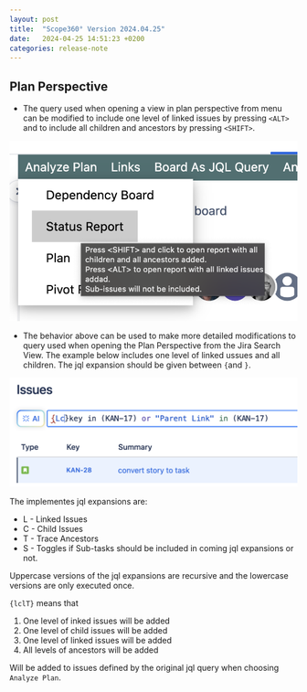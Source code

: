 ```yaml
---
layout: post
title:  "Scope360° Version 2024.04.25"
date:   2024-04-25 14:51:23 +0200
categories: release-note
---
```

## Plan Perspective

- The query used when opening a view in plan perspective from menu can be modified to include one level of linked issues by pressing `<ALT>` and to include all children and ancestors by pressing `<SHIFT>`.

![release-note-large](/assets/images/release-notes/20240425-01.png)

- The behavior above can be used to make more detailed modifications to query used when opening the Plan Perspective from the Jira Search View. The example below includes one level of linked ussues and all children. The jql expansion should be given between `{`and `}`.

![release-note-large](/assets/images/release-notes/20240425-02.png)

The implementes jql expansions are:

- L - Linked Issues
- C - Child Issues
- T - Trace Ancestors
- S - Toggles if Sub-tasks should be included in coming jql expansions or not.

Uppercase versions of the jql expansions are recursive and the lowercase versions are only executed once.

`{lclT}` means that

1. One level of inked issues will be added
2. One level of child issues will be added
3. One level of linked issues will be added
4. All levels of ancestors will be added

Will be added to issues defined by the original jql query when choosing `Analyze Plan`.
